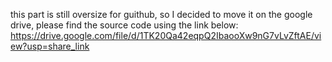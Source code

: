 this part is still oversize for guithub, so I decided to move it on the google drive, please find the source code using the link below: https://drive.google.com/file/d/1TK20Qa42eqpQ2IbaooXw9nG7vLvZftAE/view?usp=share_link
